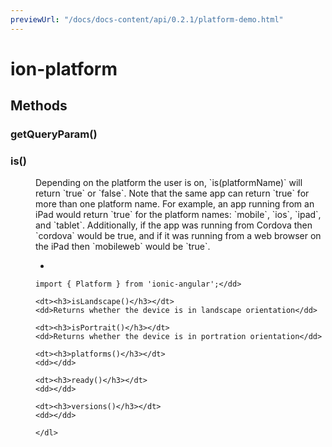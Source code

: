 ```yaml
---
previewUrl: "/docs/docs-content/api/0.2.1/platform-demo.html"
---
```

# ion-platform



<h2>Methods</h2>
<dl>

<dt><h3>getQueryParam()</h3></dt>
<dd></dd>

<dt><h3>is()</h3></dt>
<dd>Depending on the platform the user is on, `is(platformName)` will
return `true` or `false`. Note that the same app can return `true`
for more than one platform name. For example, an app running from
an iPad would return `true` for the platform names: `mobile`,
`ios`, `ipad`, and `tablet`. Additionally, if the app was running
from Cordova then `cordova` would be true, and if it was running
from a web browser on the iPad then `mobileweb` would be `true`.

*
```
import { Platform } from 'ionic-angular';</dd>

<dt><h3>isLandscape()</h3></dt>
<dd>Returns whether the device is in landscape orientation</dd>

<dt><h3>isPortrait()</h3></dt>
<dd>Returns whether the device is in portration orientation</dd>

<dt><h3>platforms()</h3></dt>
<dd></dd>

<dt><h3>ready()</h3></dt>
<dd></dd>

<dt><h3>versions()</h3></dt>
<dd></dd>

</dl>


